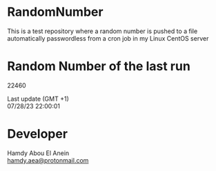 # RandomNumber    
This is a test repository where a random number is pushed to a file automatically passwordless from a cron job in my Linux CentOS server    
# Random Number of the last run   
22460
      
Last update (GMT +1)    
07/28/23 22:00:01
# Developer    
Hamdy Abou El Anein   
hamdy.aea@protonmail.com
